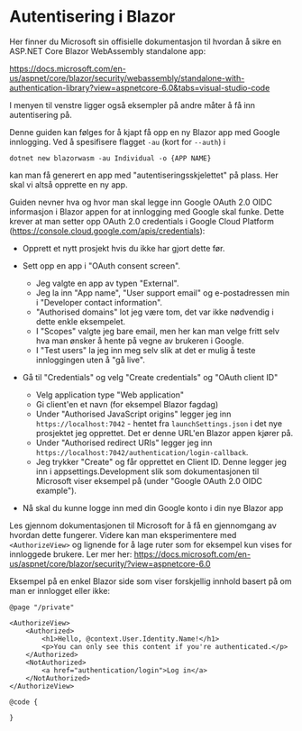 # Autentisering i Blazor

Her finner du Microsoft sin offisielle dokumentasjon til hvordan å sikre en ASP.NET Core Blazor WebAssembly standalone app:

<https://docs.microsoft.com/en-us/aspnet/core/blazor/security/webassembly/standalone-with-authentication-library?view=aspnetcore-6.0&tabs=visual-studio-code>

I menyen til venstre ligger også eksempler på andre måter å få inn autentisering på.

Denne guiden kan følges for å kjapt få opp en ny Blazor app med Google innlogging. Ved å spesifisere flagget `-au` (kort for `--auth`) i

`dotnet new blazorwasm -au Individual -o {APP NAME}`

kan man få generert en app med "autentiseringsskjelettet" på plass. Her skal vi altså opprette en ny app.

Guiden nevner hva og hvor man skal legge inn Google OAuth 2.0 OIDC informasjon i Blazor appen for at innlogging med Google skal funke. Dette krever at man setter opp OAuth 2.0 credentials i Google Cloud Platform (<https://console.cloud.google.com/apis/credentials>):

- Opprett et nytt prosjekt hvis du ikke har gjort dette før.
- Sett opp en app i "OAuth consent screen".

  - Jeg valgte en app av typen "External".
  - Jeg la inn "App name", "User support email" og e-postadressen min i "Developer contact information".
  - "Authorised domains" lot jeg være tom, det var ikke nødvendig i dette enkle eksempelet.
  - I "Scopes" valgte jeg bare email, men her kan man velge fritt selv hva man ønsker å hente på vegne av brukeren i Google.
  - I "Test users" la jeg inn meg selv slik at det er mulig å teste innloggingen uten å "gå live".

- Gå til "Credentials" og velg "Create credentials" og "OAuth client ID"

  - Velg application type "Web application"
  - Gi client'en et navn (for eksempel Blazor fagdag)
  - Under "Authorised JavaScript origins" legger jeg inn `https://localhost:7042` - hentet fra `launchSettings.json` i det nye prosjektet jeg opprettet. Det er denne URL'en Blazor appen kjører på.
  - Under "Authorised redirect URIs" legger jeg inn `https://localhost:7042/authentication/login-callback`.
  - Jeg trykker "Create" og får opprettet en Client ID. Denne legger jeg inn i appsettings.Development slik som dokumentasjonen til Microsoft viser eksempel på (under "Google OAuth 2.0 OIDC example").

- Nå skal du kunne logge inn med din Google konto i din nye Blazor app

Les gjennom dokumentasjonen til Microsoft for å få en gjennomgang av hvordan dette fungerer. Videre kan man eksperimentere med `<AuthorizeView>` og lignende for å lage ruter som for eksempel kun vises for innloggede brukere. Ler mer her: <https://docs.microsoft.com/en-us/aspnet/core/blazor/security/?view=aspnetcore-6.0>

Eksempel på en enkel Blazor side som viser forskjellig innhold basert på om man er innlogget eller ikke:

```
@page "/private"

<AuthorizeView>
    <Authorized>
        <h1>Hello, @context.User.Identity.Name!</h1>
        <p>You can only see this content if you're authenticated.</p>
    </Authorized>
    <NotAuthorized>
        <a href="authentication/login">Log in</a>
    </NotAuthorized>
</AuthorizeView>

@code {

}
```
